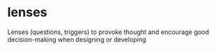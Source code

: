 lenses
======

Lenses (questions, triggers) to provoke thought and encourage good decision-making when designing or developing
